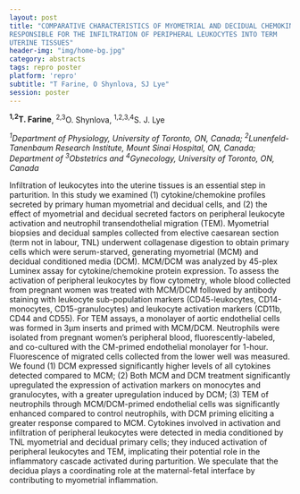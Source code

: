 ```yaml
---
layout: post
title: "COMPARATIVE CHARACTERISTICS OF MYOMETRIAL AND DECIDUAL CHEMOKINES
RESPONSIBLE FOR THE INFILTRATION OF PERIPHERAL LEUKOCYTES INTO TERM
UTERINE TISSUES"
header-img: "img/home-bg.jpg"
category: abstracts
tags: repro poster
platform: 'repro'
subtitle: "T Farine, O Shynlova, SJ Lye"
session: poster
---
```

__<sup>1,2</sup>T. Farine__, <sup>2,3</sup>O. Shynlova, <sup>1,2,3,4</sup>S. J. Lye

_<sup>1</sup>Department of Physiology, University of Toronto, ON, Canada;
<sup>2</sup>Lunenfeld-Tanenbaum Research Institute, Mount Sinai Hospital, ON,
Canada; Department of <sup>3</sup>Obstetrics and <sup>4</sup>Gynecology, University of
Toronto, ON, Canada_

Infiltration of leukocytes into the uterine tissues is an essential step
in parturition. In this study we examined (1) cytokine/chemokine
profiles secreted by primary human myometrial and decidual cells, and
(2) the effect of myometrial and decidual secreted factors on peripheral
leukocyte activation and neutrophil transendothelial migration (TEM).
Myometrial biopsies and decidual samples collected from elective
caesarean section (term not in labour, TNL) underwent collagenase
digestion to obtain primary cells which were serum-starved, generating
myometrial (MCM) and decidual conditioned media (DCM). MCM/DCM was
analyzed by 45-plex Luminex assay for cytokine/chemokine protein
expression. To assess the activation of peripheral leukocytes by flow
cytometry, whole blood collected from pregnant women was treated with
MCM/DCM followed by antibody staining with leukocyte sub-population
markers (CD45-leukocytes, CD14-monocytes, CD15-granulocytes) and
leukocyte activation markers (CD11b, CD44 and CD55). For TEM assays, a
monolayer of aortic endothelial cells was formed in 3µm inserts and
primed with MCM/DCM. Neutrophils were isolated from pregnant women’s
peripheral blood, fluorescently-labeled, and co-cultured with the
CM-primed endothelial monolayer for 1-hour. Fluorescence of migrated
cells collected from the lower well was measured. We found (1) DCM
expressed significantly higher levels of all cytokines detected compared
to MCM; (2) Both MCM and DCM treatment significantly upregulated the
expression of activation markers on monocytes and granulocytes, with a
greater upregulation induced by DCM; (3) TEM of neutrophils through
MCM/DCM-primed endothelial cells was significantly enhanced compared to
control neutrophils, with DCM priming eliciting a greater response
compared to MCM. Cytokines involved in activation and infiltration of
peripheral leukocytes were detected in media conditioned by TNL
myometrial and decidual primary cells; they induced activation of
peripheral leukocytes and TEM, implicating their potential role in the
inflammatory cascade activated during parturition. We speculate that the
decidua plays a coordinating role at the maternal-fetal interface by
contributing to myometrial inflammation.
